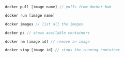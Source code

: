 

```javascript
docker pull [image name] // pulls from docker hub
```

```javascript
docker run [image name] 
```

```javascript
docker images // list all the images
```

```javascript
docker ps // shows available containers
```

```javascript
docker rm [image id] // remove an image
```

```javascript
docker stop [image id] // stops the running container
```
